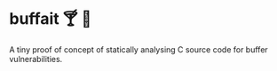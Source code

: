 # buffait 🍸 🐍
A tiny proof of concept of statically analysing C source code for buffer vulnerabilities. 
